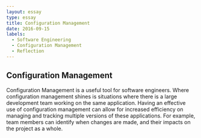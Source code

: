 ```yaml
---
layout: essay
type: essay
title: Configuration Management
date: 2016-09-15
labels:
  - Software Engineering
  - Configuration Management
  - Reflection
---
```



## Configuration Management

Configuration Management is a useful tool for software engineers.  Where configuration management shines is situations where there is a large development team working on the same application.  Having an effective use of configuration management can allow for increased efficiency on managing and tracking multiple versions of these applications.  For example, team members can identify when changes are made, and their impacts on the project as a whole.
